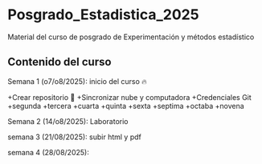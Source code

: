 # Posgrado_Estadistica_2025

Material del curso de posgrado de Experimentación y métodos estadístico

## Contenido del curso

Semana 1 (o7/o8/2025): inicio del curso :fire:

+Crear repositorio :dart: 
+Sincronizar nube y computadora 
+Credenciales Git
+segunda
+tercera
+cuarta
+quinta
+sexta
+septima
+octaba
+novena

Semana 2 (14/o8/2025): Laboratorio


semana 3 (21/08/2025): subir html y pdf

semana 4 (28/08/2025):
